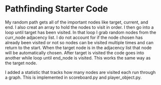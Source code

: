 # Pathfinding Starter Code
My random path gets all of the important nodes like target, current, and end. I also creat an array to hold the nodes to visit in order. I then go into a loop until target has been visited. In that loop I grab random nodes from the curr_node adjacency list. I do not account for if the node chosen has already been visited or not so nodes can be visited multiple times and can return to the start. When the target node is in the adjacency list that node will be automatically chosen. After target is visited the code goes into another while loop until end_node is visited. This works the same way as the target node. 

I added a statistic that tracks how many nodes are visited each run through a graph. This is implemented in scoreboard.py and player_object.py. 

